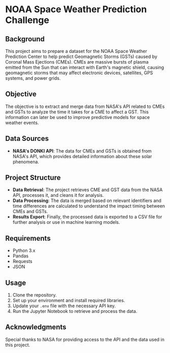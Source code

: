 # NOAA Space Weather Prediction Challenge

## Background
This project aims to prepare a dataset for the NOAA Space Weather Prediction Center to help predict Geomagnetic Storms (GSTs) caused by Coronal Mass Ejections (CMEs). CMEs are massive bursts of plasma emitted from the Sun that can interact with Earth's magnetic shield, causing geomagnetic storms that may affect electronic devices, satellites, GPS systems, and power grids.

## Objective
The objective is to extract and merge data from NASA's API related to CMEs and GSTs to analyze the time it takes for a CME to affect a GST. This information can later be used to improve predictive models for space weather events.

## Data Sources
- **NASA's DONKI API**: The data for CMEs and GSTs is obtained from NASA's API, which provides detailed information about these solar phenomena.

## Project Structure
- **Data Retrieval**: The project retrieves CME and GST data from the NASA API, processes it, and cleans it for analysis.
- **Data Processing**: The data is merged based on relevant identifiers and time differences are calculated to understand the impact timing between CMEs and GSTs.
- **Results Export**: Finally, the processed data is exported to a CSV file for further analysis or use in machine learning models.

## Requirements
- Python 3.x
- Pandas
- Requests
- JSON

## Usage
1. Clone the repository.
2. Set up your environment and install required libraries.
3. Update your `.env` file with the necessary API key.
4. Run the Jupyter Notebook to retrieve and process the data.

## Acknowledgments
Special thanks to NASA for providing access to the API and the data used in this project.
